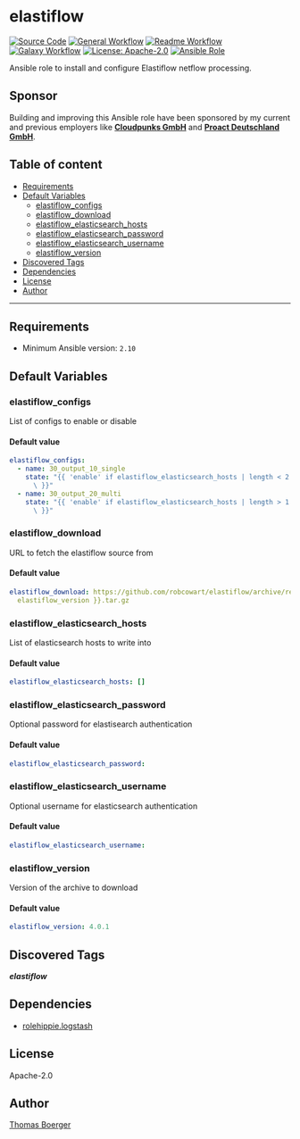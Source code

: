 # elastiflow

[![Source Code](https://img.shields.io/badge/github-source%20code-blue?logo=github&amp;logoColor=white)](https://github.com/rolehippie/elastiflow)
[![General Workflow](https://github.com/rolehippie/elastiflow/actions/workflows/general.yml/badge.svg)](https://github.com/rolehippie/elastiflow/actions/workflows/general.yml)
[![Readme Workflow](https://github.com/rolehippie/elastiflow/actions/workflows/docs.yml/badge.svg)](https://github.com/rolehippie/elastiflow/actions/workflows/docs.yml)
[![Galaxy Workflow](https://github.com/rolehippie/elastiflow/actions/workflows/galaxy.yml/badge.svg)](https://github.com/rolehippie/elastiflow/actions/workflows/galaxy.yml)
[![License: Apache-2.0](https://img.shields.io/github/license/rolehippie/elastiflow)](https://github.com/rolehippie/elastiflow/blob/master/LICENSE)
[![Ansible Role](https://img.shields.io/badge/role-rolehippie.elastiflow-blue)](https://galaxy.ansible.com/rolehippie/elastiflow)

Ansible role to install and configure Elastiflow netflow processing.

## Sponsor

Building and improving this Ansible role have been sponsored by my current and previous employers like **[Cloudpunks GmbH](https://cloudpunks.de)** and **[Proact Deutschland GmbH](https://www.proact.eu)**.

## Table of content

- [Requirements](#requirements)
- [Default Variables](#default-variables)
  - [elastiflow_configs](#elastiflow_configs)
  - [elastiflow_download](#elastiflow_download)
  - [elastiflow_elasticsearch_hosts](#elastiflow_elasticsearch_hosts)
  - [elastiflow_elasticsearch_password](#elastiflow_elasticsearch_password)
  - [elastiflow_elasticsearch_username](#elastiflow_elasticsearch_username)
  - [elastiflow_version](#elastiflow_version)
- [Discovered Tags](#discovered-tags)
- [Dependencies](#dependencies)
- [License](#license)
- [Author](#author)

---

## Requirements

- Minimum Ansible version: `2.10`


## Default Variables

### elastiflow_configs

List of configs to enable or disable

#### Default value

```YAML
elastiflow_configs:
  - name: 30_output_10_single
    state: "{{ 'enable' if elastiflow_elasticsearch_hosts | length < 2 else 'disable'\
      \ }}"
  - name: 30_output_20_multi
    state: "{{ 'enable' if elastiflow_elasticsearch_hosts | length > 1 else 'disable'\
      \ }}"
```

### elastiflow_download

URL to fetch the elastiflow source from

#### Default value

```YAML
elastiflow_download: https://github.com/robcowart/elastiflow/archive/refs/tags/v{{
  elastiflow_version }}.tar.gz
```

### elastiflow_elasticsearch_hosts

List of elasticsearch hosts to write into

#### Default value

```YAML
elastiflow_elasticsearch_hosts: []
```

### elastiflow_elasticsearch_password

Optional password for elastisearch authentication

#### Default value

```YAML
elastiflow_elasticsearch_password:
```

### elastiflow_elasticsearch_username

Optional username for elasticsearch authentication

#### Default value

```YAML
elastiflow_elasticsearch_username:
```

### elastiflow_version

Version of the archive to download

#### Default value

```YAML
elastiflow_version: 4.0.1
```

## Discovered Tags

**_elastiflow_**


## Dependencies

- [rolehippie.logstash](https://github.com/rolehippie/logstash)

## License

Apache-2.0

## Author

[Thomas Boerger](https://github.com/tboerger)
